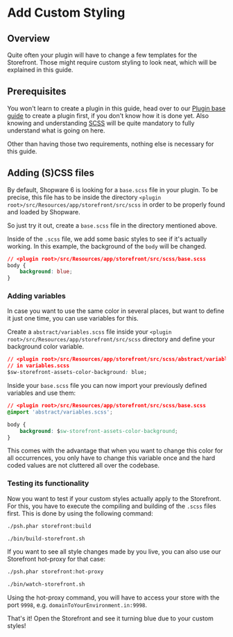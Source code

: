 # Add Custom Styling

## Overview

Quite often your plugin will have to change a few templates for the Storefront. Those might require custom styling to look neat, which will be explained in this guide.

## Prerequisites

You won't learn to create a plugin in this guide, head over to our [Plugin base guide](../plugin-base-guide) to create a plugin first, if you don't know how it is done yet. Also knowing and understanding [SCSS](https://sass-lang.com/documentation) will be quite mandatory to fully understand what is going on here.

Other than having those two requirements, nothing else is necessary for this guide.

## Adding \(S\)CSS files

By default, Shopware 6 is looking for a `base.scss` file in your plugin. To be precise, this file has to be inside the directory `<plugin root>/src/Resources/app/storefront/src/scss` in order to be properly found and loaded by Shopware.

So just try it out, create a `base.scss` file in the directory mentioned above.

Inside of the `.scss` file, we add some basic styles to see if it's actually working. In this example, the background of the `body` will be changed.

```css
// <plugin root>/src/Resources/app/storefront/src/scss/base.scss
body {
    background: blue;
}
```

### Adding variables

In case you want to use the same color in several places, but want to define it just one time, you can use variables for this.

Create a `abstract/variables.scss` file inside your `<plugin root>/src/Resources/app/storefront/src/scss` directory and define your background color variable.

```css
// <plugin root>/src/Resources/app/storefront/src/scss/abstract/variables.scss
// in variables.scss
$sw-storefront-assets-color-background: blue;
```

Inside your `base.scss` file you can now import your previously defined variables and use them:

```css
// <plugin root>/src/Resources/app/storefront/src/scss/base.scss
@import 'abstract/variables.scss';

body {
    background: $sw-storefront-assets-color-background;
}
```

This comes with the advantage that when you want to change this color for all occurrences, you only have to change this variable once and the hard coded values are not cluttered all over the codebase.

### Testing its functionality

Now you want to test if your custom styles actually apply to the Storefront. For this, you have to execute the compiling and building of the `.scss` files first. This is done by using the following command:

<Tabs>
<Tab title="Development template">

```bash
./psh.phar storefront:build
```

</Tab>

<Tab title="Production template">

```bash
./bin/build-storefront.sh
```

</Tab>
</Tabs>

If you want to see all style changes made by you live, you can also use our Storefront hot-proxy for that case:

<Tabs>
<Tab title="Development template">

```bash
./psh.phar storefront:hot-proxy
```

</Tab>

<Tab title="Production template">

```bash
./bin/watch-storefront.sh
```

</Tab>
</Tabs>

Using the hot-proxy command, you will have to access your store with the port `9998`, e.g. `domainToYourEnvironment.in:9998`.

That's it! Open the Storefront and see it turning blue due to your custom styles!
